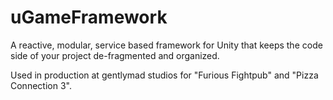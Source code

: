 # uGameFramework
A reactive, modular, service based framework for Unity that keeps the code side of your project de-fragmented and organized.

Used in production at gentlymad studios for "Furious Fightpub" and "Pizza Connection 3".
